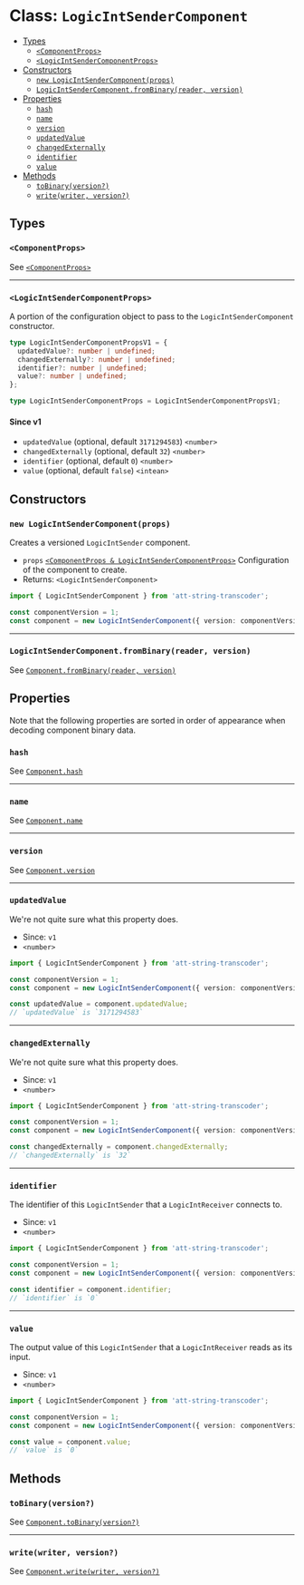 # Class: `LogicIntSenderComponent`

- [Types](#types)
  - [`<ComponentProps>`](#componentprops)
  - [`<LogicIntSenderComponentProps>`](#logicintsendercomponentprops)
- [Constructors](#constructors)
  - [`new LogicIntSenderComponent(props)`](#new-logicintsendercomponentprops)
  - [`LogicIntSenderComponent.fromBinary(reader, version)`](#logicintsendercomponentfrombinaryreader-version)
- [Properties](#properties)
  - [`hash`](#hash)
  - [`name`](#name)
  - [`version`](#version)
  - [`updatedValue`](#updatedvalue)
  - [`changedExternally`](#changedexternally)
  - [`identifier`](#identifier)
  - [`value`](#value)
- [Methods](#methods)
  - [`toBinary(version?)`](#tobinaryversion)
  - [`write(writer, version?)`](#writewriter-version)

## Types

### `<ComponentProps>`

See [`<ComponentProps>`](./Component.md#componentprops)

---

### `<LogicIntSenderComponentProps>`

A portion of the configuration object to pass to the `LogicIntSenderComponent` constructor.

```ts
type LogicIntSenderComponentPropsV1 = {
  updatedValue?: number | undefined;
  changedExternally?: number | undefined;
  identifier?: number | undefined;
  value?: number | undefined;
};

type LogicIntSenderComponentProps = LogicIntSenderComponentPropsV1;
```

#### Since v1

- `updatedValue` (optional, default `3171294583`) `<number>`
- `changedExternally` (optional, default `32`) `<number>`
- `identifier` (optional, default `0`) `<number>`
- `value` (optional, default `false`) `<intean>`

## Constructors

### `new LogicIntSenderComponent(props)`

Creates a versioned `LogicIntSender` component.

- `props` [`<ComponentProps & LogicIntSenderComponentProps>`](#types) Configuration of the component to create.
- Returns: `<LogicIntSenderComponent>`

```ts
import { LogicIntSenderComponent } from 'att-string-transcoder';

const componentVersion = 1;
const component = new LogicIntSenderComponent({ version: componentVersion });
```

---

### `LogicIntSenderComponent.fromBinary(reader, version)`

See [`Component.fromBinary(reader, version)`](./Component.md#componentfrombinaryreader-version)

## Properties

Note that the following properties are sorted in order of appearance when decoding component binary data.

### `hash`

See [`Component.hash`](./Component.md#hash)

---

### `name`

See [`Component.name`](./Component.md#name)

---

### `version`

See [`Component.version`](./Component.md#version)

---

### `updatedValue`

We're not quite sure what this property does.

- Since: `v1`
- `<number>`

```ts
import { LogicIntSenderComponent } from 'att-string-transcoder';

const componentVersion = 1;
const component = new LogicIntSenderComponent({ version: componentVersion });

const updatedValue = component.updatedValue;
// `updatedValue` is `3171294583`
```

---

### `changedExternally`

We're not quite sure what this property does.

- Since: `v1`
- `<number>`

```ts
import { LogicIntSenderComponent } from 'att-string-transcoder';

const componentVersion = 1;
const component = new LogicIntSenderComponent({ version: componentVersion });

const changedExternally = component.changedExternally;
// `changedExternally` is `32`
```

---

### `identifier`

The identifier of this `LogicIntSender` that a `LogicIntReceiver` connects to.

- Since: `v1`
- `<number>`

```ts
import { LogicIntSenderComponent } from 'att-string-transcoder';

const componentVersion = 1;
const component = new LogicIntSenderComponent({ version: componentVersion });

const identifier = component.identifier;
// `identifier` is `0`
```

---

### `value`

The output value of this `LogicIntSender` that a `LogicIntReceiver` reads as its input.

- Since: `v1`
- `<number>`

```ts
import { LogicIntSenderComponent } from 'att-string-transcoder';

const componentVersion = 1;
const component = new LogicIntSenderComponent({ version: componentVersion });

const value = component.value;
// `value` is `0`
```

## Methods

### `toBinary(version?)`

See [`Component.toBinary(version?)`](./Component.md#tobinaryversion)

---

### `write(writer, version?)`

See [`Component.write(writer, version?)`](./Component.md#writewriter-version)

